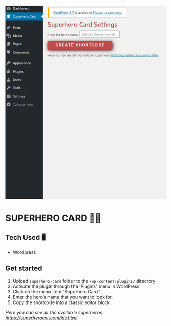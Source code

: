 [![](https://github.com/nicolasgarcia214/super-heros-card-plugin/blob/main/superhero-card.gif)](#)

# SUPERHERO CARD 👊🦉

## Tech Used 🖥

- Wordpress

## Get started

1. Upload `superhero-card` folder to the `/wp-content/plugins/` directory
2. Activate the plugin through the 'Plugins' menu in WordPress
3. Click on the menu item "Superhero Card"
4. Enter the hero's name that you want to look for.
5. Copy the shortcode into a classic editor block.

_Here you can see all the available superheros https://superheroapi.com/ids.html_
